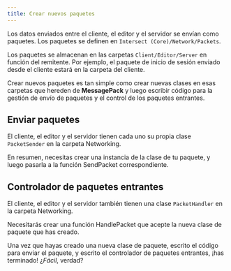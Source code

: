 ```yaml
---
title: Crear nuevos paquetes
---
```


Los datos enviados entre el cliente, el editor y el servidor se envían como paquetes. Los paquetes se definen en `Intersect (Core)/Network/Packets`.

Los paquetes se almacenan en las carpetas `Client/Editor/Server` en función del remitente. Por ejemplo, el paquete de inicio de sesión enviado desde el cliente estará en la carpeta del cliente.

Crear nuevos paquetes es tan simple como crear nuevas clases en esas carpetas que hereden de **MessagePack** y luego escribir código para la gestión de envío de paquetes y el control de los paquetes entrantes.

## Enviar paquetes

El cliente, el editor y el servidor tienen cada uno su propia clase `PacketSender` en la carpeta Networking.

En resumen, necesitas crear una instancia de la clase de tu paquete, y luego pasarla a la función SendPacket correspondiente.

## Controlador de paquetes entrantes

El cliente, el editor y el servidor también tienen una clase `PacketHandler` en la carpeta Networking.

Necesitarás crear una función HandlePacket que acepte la nueva clase de paquete que has creado.

Una vez que hayas creado una nueva clase de paquete, escrito el código para enviar el paquete, y escrito el controlador de paquetes entrantes, ¡has terminado! ¿_Fácil_, verdad?
